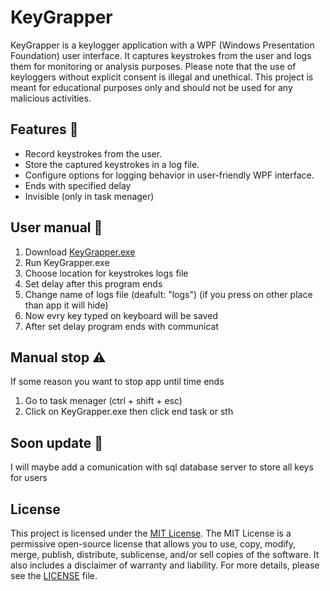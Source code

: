 # KeyGrapper

KeyGrapper is a keylogger application with a WPF (Windows Presentation Foundation) user interface. It captures keystrokes from the user and logs them for monitoring or analysis purposes. Please note that the use of keyloggers without explicit consent is illegal and unethical. This project is meant for educational purposes only and should not be used for any malicious activities.

## Features 👋

- Record keystrokes from the user.
- Store the captured keystrokes in a log file.
- Configure options for logging behavior in user-friendly WPF interface.
- Ends with specified delay
- Invisible (only in task menager)

## User manual 📖
1. Download [KeyGrapper.exe](release/KeyGrapper.exe)
2. Run KeyGrapper.exe 
3. Choose location for keystrokes logs file
4. Set delay after this program ends
5. Change name of logs file (deafult: "logs")
(if you press on other place than app it will hide)
6. Now evry key typed on keyboard will be saved
7. After set delay program ends with communicat 

## Manual stop ⚠️
If some reason you want to stop app until time ends
1. Go to task menager (ctrl + shift + esc)
2. Click on KeyGrapper.exe then click end task or sth

## Soon update 💫	
I will maybe add a comunication with sql database server to store all keys for users 

## License

This project is licensed under the [MIT License](LICENSE).
The MIT License is a permissive open-source license that allows you to use, copy, modify, merge, publish, distribute, sublicense, and/or sell copies of the software. It also includes a disclaimer of warranty and liability.
For more details, please see the [LICENSE](LICENSE) file.


